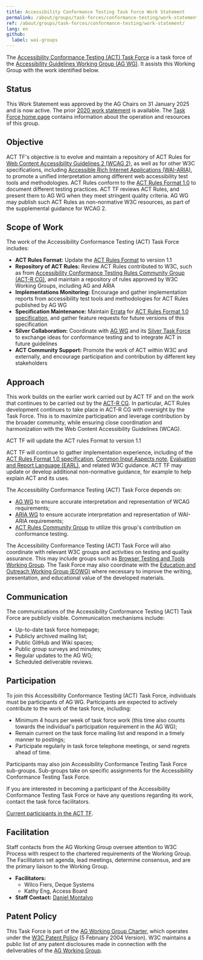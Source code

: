```yaml
---
title: Accessibility Conformance Testing Task Force Work Statement
permalink: /about/groups/task-forces/conformance-testing/work-statement/
ref: /about/groups/task-forces/conformance-testing/work-statement/
lang: en
github:
  label: wai-groups
---
```


The [Accessibility Conformance Testing (ACT) Task Force](/about/groups/task-forces/conformance-testing/) is a task force of the [Accessibility Guidelines Working Group (AG WG)](/about/groups/agwg/). It assists this Working Group with the work identified below.

## Status

This Work Statement was approved by the AG Chairs on 31 January 2025 and is now active. The prior [2020 work statement](/about/groups/task-forces/conformance-testing/work-statement-2020/) is available. The [Task Force home page](/about/groups/task-forces/conformance-testing/) contains information about the operation and resources of this group.

Objective
---------

ACT TF's objective is to evolve and maintain a repository of ACT Rules for [Web Content Accessibility Guidelines 2 (WCAG 2)](https://www.w3.org/WAI/standards-guidelines/wcag/), as well as for other W3C specifications, including [Accessible Rich Internet Applications (WAI-ARIA)](https://www.w3.org/WAI/standards-guidelines/aria/), to promote a unified interpretation among different web accessibility test tools and methodologies. ACT Rules conform to the [ACT Rules Format 1.0](https://www.w3.org/WAI/standards-guidelines/act/) to document different testing practices. ACT TF reviews ACT Rules, and present them to AG WG when they meet stringent quality criteria. AG WG may publish such ACT Rules as non-normative W3C resources, as part of the supplemental guidance for WCAG 2.

## Scope of Work

The work of the Accessibility Conformance Testing (ACT) Task Force includes:

*   **ACT Rules Format:** Update the [ACT Rules Format](https://www.w3.org/TR/act-rules-format/) to version 1.1
*   **Repository of ACT Rules:** Review ACT Rules contributed to W3C, such as from [Accessibility Conformance Testing Rules Community Group (ACT-R CG)](https://act-rules.github.io/), and maintain a repository of rules approved by W3C Working Groups, including AG and ARIA
*   **Implementations Monitoring:** Encourage and gather implementation reports from accessibility test tools and methodologies for ACT Rules published by AG WG
*   **Specification Maintenance:** Maintain [Errata](https://www.w3.org/WAI/GL/task-forces/conformance-testing/errata) for [ACT Rules Format 1.0 specification](https://www.w3.org/TR/act-rules-format/), and gather feature requests for future versions of this specification
*   **Silver Collaboration:** Coordinate with [AG WG](/about/groups/agwg/) and its [Silver Task Force](/about/groups/task-forces/silver/) to exchange ideas for conformance testing and to integrate ACT in future guidelines
*   **ACT Community Support:** Promote the work of ACT within W3C and externally, and encourage participation and contribution by different key stakeholders

## Approach

This work builds on the earlier work carried out by ACT TF and on the work that continues to be carried out by the [ACT-R CG](https://act-rules.github.io/). In particular, ACT Rules development continues to take place in ACT-R CG with oversight by the Task Force. This is to maximize participation and leverage contribution by the broader community, while ensuring close coordination and harmonization with the Web Content Accessibility Guidelines (WCAG).

ACT TF will update the ACT rules Format to version 1.1

ACT TF will continue to gather implementation experience, including of the [ACT Rules Format 1.0 specification](https://www.w3.org/TR/act-rules-format/), [Common Input Aspects note](https://www.w3.org/TR/act-rules-aspects/), [Evaluation and Report Language (EARL)](https://www.w3.org/WAI/standards-guidelines/earl/), and related W3C guidance. ACT TF may update or develop additional non-normative guidance, for example to help explain ACT and its uses.

The Accessibility Conformance Testing (ACT) Task Force depends on:

*   [AG WG](/about/groups/agwg/) to ensure accurate interpretation and representation of WCAG requirements;
*   [ARIA WG](/about/groups/aria/) to ensure accurate interpretation and representation of WAI-ARIA requirements;
*   [ACT Rules Community Group](https://act-rules.github.io/) to utilize this group's contribution on conformance testing.

The Accessibility Conformance Testing (ACT) Task Force will also coordinate with relevant W3C groups and activities on testing and quality assurance. This may include groups such as [Browser Testing and Tools Working Group](https://www.w3.org/testing/browser/). The Task Force may also coordinate with the [Education and Outreach Working Group (EOWG)](/about/groups/eo/) where necessary to improve the writing, presentation, and educational value of the developed materials.

## Communication

The communications of the Accessibility Conformance Testing (ACT) Task Force are publicly visible. Communication mechanisms include:

*   Up-to-date task force homepage;
*   Publicly archived mailing list;
*   Public GitHub and Wiki spaces;
*   Public group surveys and minutes;
*   Regular updates to the AG WG;
*   Scheduled deliverable reviews.

## Participation

To join this Accessibility Conformance Testing (ACT) Task Force, individuals must be participants of AG WG. Participants are expected to actively contribute to the work of the task force, including:

*   Minimum 4 hours per week of task force work (this time also counts towards the individual's participation requirement in the AG WG);
*   Remain current on the task force mailing list and respond in a timely manner to postings;
*   Participate regularly in task force telephone meetings, or send regrets ahead of time.

Participants may also join Accessibility Conformance Testing Task Force sub-groups. Sub-groups take on specific assignments for the Accessibility Conformance Testing Task Force.

If you are interested in becoming a participant of the Accessibility Conformance Testing Task Force or have any questions regarding its work, contact the task force facilitators.

[Current participants in the ACT TF](https://www.w3.org/groups/tf//wcag-act/participants).

## Facilitation

Staff contacts from the AG Working Group oversee attention to W3C Process with respect to the chartered requirements of the Working Group. The Facilitators set agenda, lead meetings, determine consensus, and are the primary liaison to the Working Group.

*   **Facilitators:**
    *   Wilco Fiers, Deque Systems
    *   Kathy Eng, Access Board
*   **Staff Contact:** [Daniel Montalvo](https://www.w3.org/staff/#dmontalvo/)

## Patent Policy

This Task Force is part of the [AG Working Group Charter](https://www.w3.org/WAI/GL/charter), which operates under the [W3C Patent Policy](https://www.w3.org/Consortium/Patent-Policy-20040205/) (5 February 2004 Version). W3C maintains a public list of any patent disclosures made in connection with the deliverables of the [AG Working Group](https://www.w3.org/2004/01/pp-impl/35422/status).